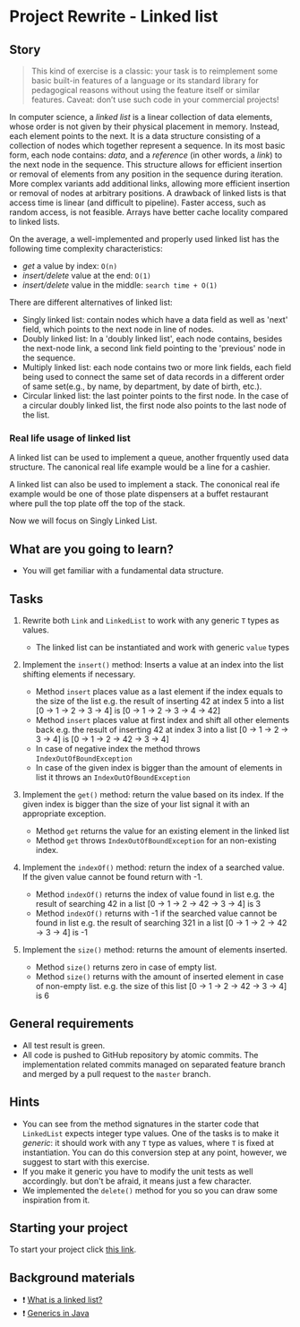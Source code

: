 # Project Rewrite - Linked list

## Story

> This kind of exercise is a classic: your task is to reimplement some basic
> built-in features of a language or its standard library for pedagogical
> reasons without using the feature itself or similar features.
> Caveat: don’t use such code in your commercial projects!

In computer science, a _linked list_ is a linear collection of data elements, whose order is not given by their physical placement in memory. Instead, each element points to the next. It is a data structure consisting of a collection of nodes which together represent a sequence. In its most basic form, each node contains: _data_, and a _reference_ (in other words, a _link_) to the next node in the sequence. This structure allows for efficient insertion or removal of elements from any position in the sequence during iteration. More complex variants add additional links, allowing more efficient insertion or removal of nodes at arbitrary positions. A drawback of linked lists is that access time is linear (and difficult to pipeline). Faster access, such as random access, is not feasible. Arrays have better cache locality compared to linked lists.

On the average, a well-implemented and properly used linked list has the following time complexity characteristics:

- _get_ a value by index: `O(n)`
- _insert/delete_ value at the end: `O(1)`
- _insert/delete_ value in the middle: `search time + O(1)`

There are different alternatives of linked list:

- Singly linked list: contain nodes which have a data field as well as 'next' field, which points to the next node in line of nodes.
- Doubly linked list: In a 'doubly linked list', each node contains, besides the next-node link, a second link field pointing to the 'previous' node in the sequence.
- Multiply linked list: each node contains two or more link fields, each field being used to connect the same set of data records in a different order of same set(e.g., by name, by department, by date of birth, etc.).
- Circular linked list: the last pointer points to the first node. In the case of a circular doubly linked list, the first node also points to the last node of the list.

### Real life usage of linked list

A linked list can be used to implement a queue, another frquently used data structure. The canonical real life example would be a line for a cashier.

A linked list can also be used to implement a stack. The cononical real ife example would be one of those plate dispensers at a buffet restaurant where pull the top plate off the top of the stack.

Now we will focus on Singly Linked List.

## What are you going to learn?

- You will get familiar with a fundamental data structure.

## Tasks

1. Rewrite both `Link` and `LinkedList` to work with any generic `T` types as values.
    - The linked list can be instantiated and work with generic `value` types

2. Implement the `insert()` method: Inserts a value at an index into the list shifting elements if necessary.
    - Method `insert` places value as a last element if the index equals to the size of the list
e.g. the result of inserting 42 at index 5 into a list
[0 -> 1 -> 2 -> 3 -> 4] is 
[0 -> 1 -> 2 -> 3 -> 4 -> 42]
    - Method `insert` places value at first index and shift all other elements back
e.g. the result of inserting 42 at index 3 into a list
[0 -> 1 -> 2 -> 3 -> 4] is
[0 -> 1 -> 2 -> 42 -> 3 -> 4]
    - In case of negative index the method throws `IndexOutOfBoundException`
    - In case of the given index is bigger than the amount of elements in list it throws an `IndexOutOfBoundException`

3. Implement the `get()` method: return the value based on its index. If the given index is bigger than the size of your list signal it with an appropriate exception.
    - Method `get` returns the value for an existing element in the linked list
    - Method `get` throws `IndexOutOfBoundException` for an non-existing index.

4. Implement the `indexOf()` method: return the index of a searched value.
If the given value cannot be found return with -1.
    - Method `indexOf()` returns the index of value found in list
e.g. the result of searching 42 in a list
[0 -> 1 -> 2 -> 42 -> 3 -> 4] is 3
    - Method `indexOf()` returns with -1 if the searched value cannot be found in list
e.g. the result of searching 321 in a list
[0 -> 1 -> 2 -> 42 -> 3 -> 4] is -1

5. Implement the `size()` method: returns the amount of elements inserted.
    - Method `size()` returns zero in case of empty list.
    - Method `size()` returns with the amount of inserted element in case of non-empty list.
e.g. the size of this list [0 -> 1 -> 2 -> 42 -> 3 -> 4] is 6

## General requirements

- All test result is green.
- All code is pushed to GitHub repository by atomic commits. The implementation related commits managed on separated feature branch and merged by a pull request to the `master` branch.

## Hints

- You can see from the method signatures in the starter code that `LinkedList` expects integer type values. One of the tasks is to
  make it _generic_: it should work with any `T` type as values, where `T` is fixed at instantiation. You can do this conversion step at any point, however, we suggest to start with this
  exercise.
- If you make it generic you have to modify the unit tests as well accordingly. but don't be afraid, it means just a few character.
- We implemented the `delete()` method for you so you can draw some inspiration from it.

## Starting your project

To start your project click [this link](https://journey.code.cool/v2/project/solo/blueprint/rewrite-linkedlist/java).

## Background materials

- :exclamation: [What is a linked list?](https://en.wikipedia.org/wiki/Linked_list)
- :exclamation: [Generics in Java](https://www.geeksforgeeks.org/generics-in-java/)

